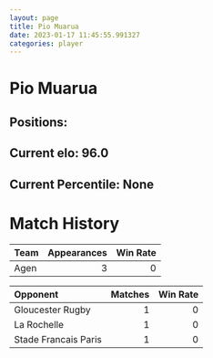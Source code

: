 ```yaml
---  
layout: page  
title: Pio Muarua  
date: 2023-01-17 11:45:55.991327  
categories: player  
---
```

# Pio Muarua

## Positions: 

## Current elo: 96.0

## Current Percentile: None

# Match History


| Team   |   Appearances |   Win Rate |
|:-------|--------------:|-----------:|
| Agen   |             3 |          0 |

| Opponent             |   Matches |   Win Rate |
|:---------------------|----------:|-----------:|
| Gloucester Rugby     |         1 |          0 |
| La Rochelle          |         1 |          0 |
| Stade Francais Paris |         1 |          0 |